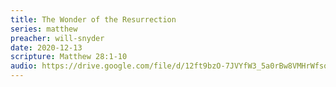 ```yaml
---
title: The Wonder of the Resurrection
series: matthew
preacher: will-snyder
date: 2020-12-13
scripture: Matthew 28:1-10
audio: https://drive.google.com/file/d/12ft9bzO-7JVYfW3_5a0rBw8VMHrWfsoG/view
---
```

